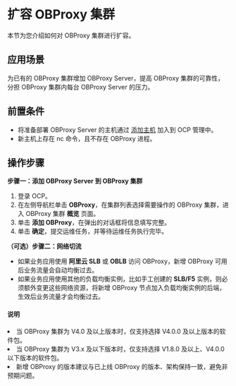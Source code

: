 # 扩容 OBProxy 集群

本节为您介绍如何对 OBProxy 集群进行扩容。

## 应用场景

为已有的 OBProxy 集群增加 OBProxy Server，提高 OBProxy 集群的可靠性，分担 OBProxy 集群内每台 OBProxy Server 的压力。

## 前置条件

* 将准备部署 OBProxy Server 的主机通过 [添加主机](../850.host-features/200.add-a-host.md) 加入到 OCP 管理中。
* 新主机上存在 nc 命令，且不存在 OBProxy 进程。

## 操作步骤

**步骤一：添加 OBProxy Server 到 OBProxy 集群**

1. 登录 OCP。
2. 在左侧导航栏单击 **OBProxy**，在集群列表选择需要操作的 OBProxy 集群，进入 OBProxy 集群 **概览** 页面。
3. 单击 **添加 OBProxy**，在弹出的对话框将信息填写完整。
4. 单击 **确定**，提交运维任务，并等待运维任务执行完毕。

**（可选）步骤二：网络切流**

* 如果业务应用使用 **阿里云 SLB** 或 **OBLB** 访问 OBProxy，新增 OBProxy 可用后业务流量会自动均衡过去。
* 如果业务应用使用其他的负载均衡实例，比如手工创建的 **SLB/F5** 实例，则必须额外变更这些网络资源，将新增 OBProxy 节点加入负载均衡实例的后端，生效后业务流量才会均衡过去。

<main id="notice" type='explain'>
<h4>说明</h4>
<p><li>当 OBProxy 集群为 V4.0 及以上版本时，仅支持选择 V4.0.0 及以上版本的软件包。</li><li>当 OBProxy 集群为 V3.x 及以下版本时，仅支持选择 V1.8.0 及以上、V4.0.0 以下版本的软件包。</li><li>新增 OBProxy 的版本建议与已上线 OBProxy 的版本、架构保持一致，避免非预期问题。</li></p>
</main>

